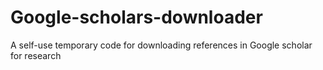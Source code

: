 # Google-scholars-downloader

A self-use temporary code for downloading references in Google scholar for research
